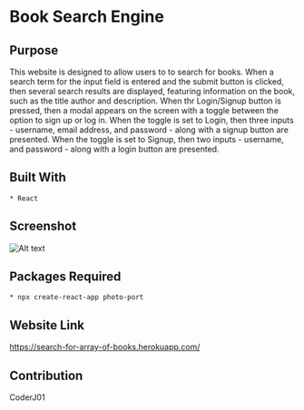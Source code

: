 # Book Search Engine

## Purpose
This website is designed to allow users to to search for books. When a search term for the input field is entered and the submit button is clicked, then several search results are displayed, featuring information on the book, such as the title author and description. When thr Login/Signup button is pressed, then a modal appears on the screen with a toggle between the option to sign up or log in. When the toggle is set to Login, then three inputs - username, email address, and password - along with a signup button are presented. When the toggle is set to Signup, then two inputs - username, and password - along with a login button are presented.
<!-- When the user enters a valid email address and creates a password and click on the signup button, then the user's account is created and said user is logged into the site. When the user enters the email address and password for his account and clicks on the login button, then the modal closes and the user is logged into the site. When the user is logged in to the iste, then the menu options change to Search for Books, an option to see the user's saved books, and Logout. When the Save button is clicked on a book, then the book's informtaion is onto the user's account. When the user clicks on the Remove button on a book, the book is deleted from the user's saved book list. When the user clicks on the Logout button, then he is logged out of the page -->

## Built With
    * React

## Screenshot
![Alt text](./src/assets/images/screenshot.JPG "Book Search Engine")

## Packages Required
    * npx create-react-app photo-port

## Website Link
https://search-for-array-of-books.herokuapp.com/

## Contribution
CoderJ01 